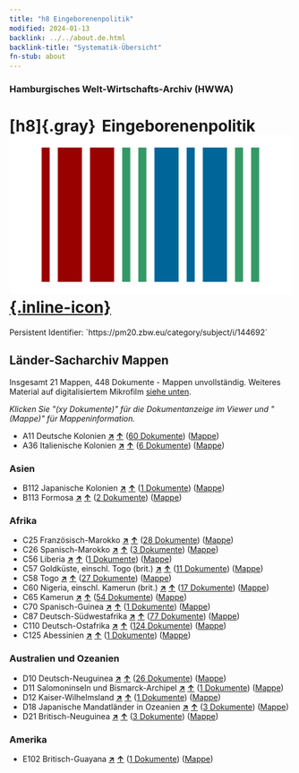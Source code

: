 ```yaml
---
title: "h8 Eingeborenenpolitik"
modified: 2024-01-13
backlink: ../../about.de.html
backlink-title: "Systematik-Übersicht"
fn-stub: about
---
```


### Hamburgisches Welt-Wirtschafts-Archiv (HWWA)

# [h8]{.gray}&#8201; Eingeborenenpolitik &#160; [![Wikidata](/images/Wikidata-logo.svg "Wikidata"){.inline-icon}](http://www.wikidata.org/entity/Q99427895)

<div class="hint">Persistent Identifier: `https://pm20.zbw.eu/category/subject/i/144692`</div>







## Länder-Sacharchiv Mappen






Insgesamt 21 Mappen, 448 Dokumente - Mappen unvollständig. Weiteres Material auf digitalisiertem Mikrofilm [siehe unten](#filmsections).

_Klicken Sie "(xy Dokumente)" für die Dokumentanzeige im Viewer und "(Mappe)" für Mappeninformation._



- A11 Deutsche Kolonien [**&nearr;**](../../../geo/i/140960/about.de.html "Deutsche Kolonien (alle Mappen)") [**&uarr;**](../../../geo/about.de.html#A11 "Ländersystematik") (<a href="https://pm20.zbw.eu/iiifview/folder/sh/140960,144692" title="über: Deutsche Kolonien : Eingeborenenpolitik" target="_blank">60 Dokumente</a>) ([Mappe](../../../../folder/sh/1409xx/140960/1446xx/144692/about.de.html))
- A36 Italienische Kolonien [**&nearr;**](../../../geo/i/141012/about.de.html "Italienische Kolonien (alle Mappen)") [**&uarr;**](../../../geo/about.de.html#A36 "Ländersystematik") (<a href="https://pm20.zbw.eu/iiifview/folder/sh/141012,144692" title="über: Italienische Kolonien : Eingeborenenpolitik" target="_blank">6 Dokumente</a>) ([Mappe](../../../../folder/sh/1410xx/141012/1446xx/144692/about.de.html))

### Asien

- B112 Japanische Kolonien [**&nearr;**](../../../geo/i/141273/about.de.html "Japanische Kolonien (alle Mappen)") [**&uarr;**](../../../geo/about.de.html#B112 "Ländersystematik") (<a href="https://pm20.zbw.eu/iiifview/folder/sh/141273,144692" title="über: Japanische Kolonien : Eingeborenenpolitik" target="_blank">1 Dokumente</a>) ([Mappe](../../../../folder/sh/1412xx/141273/1446xx/144692/about.de.html))
- B113 Formosa [**&nearr;**](../../../geo/i/141274/about.de.html "Formosa (alle Mappen)") [**&uarr;**](../../../geo/about.de.html#B113 "Ländersystematik") (<a href="https://pm20.zbw.eu/iiifview/folder/sh/141274,144692" title="über: Formosa : Eingeborenenpolitik" target="_blank">2 Dokumente</a>) ([Mappe](../../../../folder/sh/1412xx/141274/1446xx/144692/about.de.html))

### Afrika

- C25 Französisch-Marokko [**&nearr;**](../../../geo/i/141358/about.de.html "Französisch-Marokko (alle Mappen)") [**&uarr;**](../../../geo/about.de.html#C25 "Ländersystematik") (<a href="https://pm20.zbw.eu/iiifview/folder/sh/141358,144692" title="über: Französisch-Marokko : Eingeborenenpolitik" target="_blank">28 Dokumente</a>) ([Mappe](../../../../folder/sh/1413xx/141358/1446xx/144692/about.de.html))
- C26 Spanisch-Marokko [**&nearr;**](../../../geo/i/141359/about.de.html "Spanisch-Marokko (alle Mappen)") [**&uarr;**](../../../geo/about.de.html#C26 "Ländersystematik") (<a href="https://pm20.zbw.eu/iiifview/folder/sh/141359,144692" title="über: Spanisch-Marokko : Eingeborenenpolitik" target="_blank">3 Dokumente</a>) ([Mappe](../../../../folder/sh/1413xx/141359/1446xx/144692/about.de.html))
- C56 Liberia [**&nearr;**](../../../geo/i/141405/about.de.html "Liberia (alle Mappen)") [**&uarr;**](../../../geo/about.de.html#C56 "Ländersystematik") (<a href="https://pm20.zbw.eu/iiifview/folder/sh/141405,144692" title="über: Liberia : Eingeborenenpolitik" target="_blank">1 Dokumente</a>) ([Mappe](../../../../folder/sh/1414xx/141405/1446xx/144692/about.de.html))
- C57 Goldküste, einschl. Togo (brit.) [**&nearr;**](../../../geo/i/141406/about.de.html "Goldküste, einschl. Togo (brit.) (alle Mappen)") [**&uarr;**](../../../geo/about.de.html#C57 "Ländersystematik") (<a href="https://pm20.zbw.eu/iiifview/folder/sh/141406,144692" title="über: Goldküste, einschl. Togo (brit.) : Eingeborenenpolitik" target="_blank">11 Dokumente</a>) ([Mappe](../../../../folder/sh/1414xx/141406/1446xx/144692/about.de.html))
- C58 Togo [**&nearr;**](../../../geo/i/141408/about.de.html "Togo (alle Mappen)") [**&uarr;**](../../../geo/about.de.html#C58 "Ländersystematik") (<a href="https://pm20.zbw.eu/iiifview/folder/sh/141408,144692" title="über: Togo : Eingeborenenpolitik" target="_blank">27 Dokumente</a>) ([Mappe](../../../../folder/sh/1414xx/141408/1446xx/144692/about.de.html))
- C60 Nigeria, einschl. Kamerun (brit.) [**&nearr;**](../../../geo/i/141409/about.de.html "Nigeria, einschl. Kamerun (brit.) (alle Mappen)") [**&uarr;**](../../../geo/about.de.html#C60 "Ländersystematik") (<a href="https://pm20.zbw.eu/iiifview/folder/sh/141409,144692" title="über: Nigeria, einschl. Kamerun (brit.) : Eingeborenenpolitik" target="_blank">17 Dokumente</a>) ([Mappe](../../../../folder/sh/1414xx/141409/1446xx/144692/about.de.html))
- C65 Kamerun [**&nearr;**](../../../geo/i/141410/about.de.html "Kamerun (alle Mappen)") [**&uarr;**](../../../geo/about.de.html#C65 "Ländersystematik") (<a href="https://pm20.zbw.eu/iiifview/folder/sh/141410,144692" title="über: Kamerun : Eingeborenenpolitik" target="_blank">54 Dokumente</a>) ([Mappe](../../../../folder/sh/1414xx/141410/1446xx/144692/about.de.html))
- C70 Spanisch-Guinea [**&nearr;**](../../../geo/i/141412/about.de.html "Spanisch-Guinea (alle Mappen)") [**&uarr;**](../../../geo/about.de.html#C70 "Ländersystematik") (<a href="https://pm20.zbw.eu/iiifview/folder/sh/141412,144692" title="über: Spanisch-Guinea : Eingeborenenpolitik" target="_blank">1 Dokumente</a>) ([Mappe](../../../../folder/sh/1414xx/141412/1446xx/144692/about.de.html))
- C87 Deutsch-Südwestafrika [**&nearr;**](../../../geo/i/141450/about.de.html "Deutsch-Südwestafrika (alle Mappen)") [**&uarr;**](../../../geo/about.de.html#C87 "Ländersystematik") (<a href="https://pm20.zbw.eu/iiifview/folder/sh/141450,144692" title="über: Deutsch-Südwestafrika : Eingeborenenpolitik" target="_blank">77 Dokumente</a>) ([Mappe](../../../../folder/sh/1414xx/141450/1446xx/144692/about.de.html))
- C110 Deutsch-Ostafrika [**&nearr;**](../../../geo/i/141471/about.de.html "Deutsch-Ostafrika (alle Mappen)") [**&uarr;**](../../../geo/about.de.html#C110 "Ländersystematik") (<a href="https://pm20.zbw.eu/iiifview/folder/sh/141471,144692" title="über: Deutsch-Ostafrika : Eingeborenenpolitik" target="_blank">124 Dokumente</a>) ([Mappe](../../../../folder/sh/1414xx/141471/1446xx/144692/about.de.html))
- C125 Abessinien [**&nearr;**](../../../geo/i/141482/about.de.html "Abessinien (alle Mappen)") [**&uarr;**](../../../geo/about.de.html#C125 "Ländersystematik") (<a href="https://pm20.zbw.eu/iiifview/folder/sh/141482,144692" title="über: Abessinien : Eingeborenenpolitik" target="_blank">1 Dokumente</a>) ([Mappe](../../../../folder/sh/1414xx/141482/1446xx/144692/about.de.html))

### Australien und Ozeanien

- D10 Deutsch-Neuguinea [**&nearr;**](../../../geo/i/141601/about.de.html "Deutsch-Neuguinea (alle Mappen)") [**&uarr;**](../../../geo/about.de.html#D10 "Ländersystematik") (<a href="https://pm20.zbw.eu/iiifview/folder/sh/141601,144692" title="über: Deutsch-Neuguinea : Eingeborenenpolitik" target="_blank">26 Dokumente</a>) ([Mappe](../../../../folder/sh/1416xx/141601/1446xx/144692/about.de.html))
- D11 Salomoninseln und Bismarck-Archipel [**&nearr;**](../../../geo/i/141610/about.de.html "Salomoninseln und Bismarck-Archipel (alle Mappen)") [**&uarr;**](../../../geo/about.de.html#D11 "Ländersystematik") (<a href="https://pm20.zbw.eu/iiifview/folder/sh/141610,144692" title="über: Salomoninseln und Bismarck-Archipel : Eingeborenenpolitik" target="_blank">1 Dokumente</a>) ([Mappe](../../../../folder/sh/1416xx/141610/1446xx/144692/about.de.html))
- D12 Kaiser-Wilhelmsland [**&nearr;**](../../../geo/i/141612/about.de.html "Kaiser-Wilhelmsland (alle Mappen)") [**&uarr;**](../../../geo/about.de.html#D12 "Ländersystematik") (<a href="https://pm20.zbw.eu/iiifview/folder/sh/141612,144692" title="über: Kaiser-Wilhelmsland : Eingeborenenpolitik" target="_blank">1 Dokumente</a>) ([Mappe](../../../../folder/sh/1416xx/141612/1446xx/144692/about.de.html))
- D18 Japanische Mandatländer in Ozeanien [**&nearr;**](../../../geo/i/141618/about.de.html "Japanische Mandatländer in Ozeanien (alle Mappen)") [**&uarr;**](../../../geo/about.de.html#D18 "Ländersystematik") (<a href="https://pm20.zbw.eu/iiifview/folder/sh/141618,144692" title="über: Japanische Mandatländer in Ozeanien : Eingeborenenpolitik" target="_blank">3 Dokumente</a>) ([Mappe](../../../../folder/sh/1416xx/141618/1446xx/144692/about.de.html))
- D21 Britisch-Neuguinea [**&nearr;**](../../../geo/i/141620/about.de.html "Britisch-Neuguinea (alle Mappen)") [**&uarr;**](../../../geo/about.de.html#D21 "Ländersystematik") (<a href="https://pm20.zbw.eu/iiifview/folder/sh/141620,144692" title="über: Britisch-Neuguinea : Eingeborenenpolitik" target="_blank">3 Dokumente</a>) ([Mappe](../../../../folder/sh/1416xx/141620/1446xx/144692/about.de.html))

### Amerika

- E102 Britisch-Guayana [**&nearr;**](../../../geo/i/141700/about.de.html "Britisch-Guayana (alle Mappen)") [**&uarr;**](../../../geo/about.de.html#E102 "Ländersystematik") (<a href="https://pm20.zbw.eu/iiifview/folder/sh/141700,144692" title="über: Britisch-Guayana : Eingeborenenpolitik" target="_blank">1 Dokumente</a>) ([Mappe](../../../../folder/sh/1417xx/141700/1446xx/144692/about.de.html))



<a id="filmsections" />













